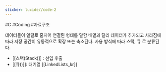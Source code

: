 ```yaml
---
sticker: lucide//code-2
---
```

#C #Coding #자료구조

데이터들이 일렬로 줄지어 연결된 형태를 말함
배열과 달리 데이터가 추가되고 사라짐에 따라 저장 공간이 유동적으로 확장 또는 축소된다.
사용 방식에 따라 스택, 큐 로 분류된다.
- [[스택(Stack)]] : 선입 후출
- [[큐()]]: 대기열
[[LinkedLists_kr]]